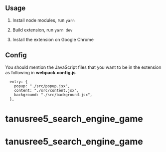 ## Usage

1. Install node modules, run
   `yarn`

2. Build extension, run
   `yarn dev`

3. Install the extension on Google Chrome



## Config

 You should mention the JavaScript files that you want to be in the extension as following in **webpack.config.js**
```
  entry: {
    popup: "./src/popup.jsx",
    content: "./src/content.jsx",
    background: "./src/background.jsx",
  },
```
# tanusree5_search_engine_game
# tanusree5_search_engine_game
